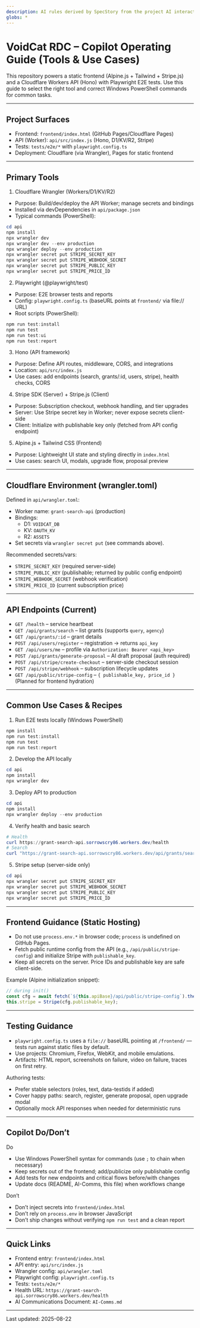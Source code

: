 ```yaml
---
description: AI rules derived by SpecStory from the project AI interaction history
globs: *
---
```


# VoidCat RDC – Copilot Operating Guide (Tools & Use Cases)

This repository powers a static frontend (Alpine.js + Tailwind + Stripe.js) and a Cloudflare Workers API (Hono) with Playwright E2E tests. Use this guide to select the right tool and correct Windows PowerShell commands for common tasks.

---

## Project Surfaces

- Frontend: `frontend/index.html` (GitHub Pages/Cloudflare Pages)
- API (Worker): `api/src/index.js` (Hono, D1/KV/R2, Stripe)
- Tests: `tests/e2e/*` with `playwright.config.ts`
- Deployment: Cloudflare (via Wrangler), Pages for static frontend

---

## Primary Tools

1) Cloudflare Wrangler (Workers/D1/KV/R2)
- Purpose: Build/dev/deploy the API Worker; manage secrets and bindings
- Installed via devDependencies in `api/package.json`
- Typical commands (PowerShell):
```powershell
cd api
npm install
npx wrangler dev
npx wrangler dev --env production
npx wrangler deploy --env production
npx wrangler secret put STRIPE_SECRET_KEY
npx wrangler secret put STRIPE_WEBHOOK_SECRET
npx wrangler secret put STRIPE_PUBLIC_KEY
npx wrangler secret put STRIPE_PRICE_ID
```

2) Playwright (@playwright/test)
- Purpose: E2E browser tests and reports
- Config: `playwright.config.ts` (baseURL points at `frontend/` via file:// URL)
- Root scripts (PowerShell):
```powershell
npm run test:install
npm run test
npm run test:ui
npm run test:report
```

3) Hono (API framework)
- Purpose: Define API routes, middleware, CORS, and integrations
- Location: `api/src/index.js`
- Use cases: add endpoints (search, grants/:id, users, stripe), health checks, CORS

4) Stripe SDK (Server) + Stripe.js (Client)
- Purpose: Subscription checkout, webhook handling, and tier upgrades
- Server: Use Stripe secret key in Worker; never expose secrets client-side
- Client: Initialize with publishable key only (fetched from API config endpoint)

5) Alpine.js + Tailwind CSS (Frontend)
- Purpose: Lightweight UI state and styling directly in `index.html`
- Use cases: search UI, modals, upgrade flow, proposal preview

---

## Cloudflare Environment (wrangler.toml)

Defined in `api/wrangler.toml`:
- Worker name: `grant-search-api` (production)
- Bindings:
  - D1: `VOIDCAT_DB`
  - KV: `OAUTH_KV`
  - R2: `ASSETS`
- Set secrets via `wrangler secret put` (see commands above).

Recommended secrets/vars:
- `STRIPE_SECRET_KEY` (required server-side)
- `STRIPE_PUBLIC_KEY` (publishable; returned by public config endpoint)
- `STRIPE_WEBHOOK_SECRET` (webhook verification)
- `STRIPE_PRICE_ID` (current subscription price)

---

## API Endpoints (Current)

- `GET /health` – service heartbeat
- `GET /api/grants/search` – list grants (supports `query`, `agency`)
- `GET /api/grants/:id` – grant details
- `POST /api/users/register` – registration → returns `api_key`
- `GET /api/users/me` – profile via `Authorization: Bearer <api_key>`
- `POST /api/grants/generate-proposal` – AI draft proposal (auth required)
- `POST /api/stripe/create-checkout` – server-side checkout session
- `POST /api/stripe/webhook` – subscription lifecycle updates
- `GET /api/public/stripe-config` – `{ publishable_key, price_id }` (Planned for frontend hydration)

---

## Common Use Cases & Recipes

1) Run E2E tests locally (Windows PowerShell)
```powershell
npm install
npm run test:install
npm run test
npm run test:report
```

2) Develop the API locally
```powershell
cd api
npm install
npx wrangler dev
```

3) Deploy API to production
```powershell
cd api
npm install
npx wrangler deploy --env production
```

4) Verify health and basic search
```powershell
# Health
curl https://grant-search-api.sorrowscry86.workers.dev/health
# Search
curl "https://grant-search-api.sorrowscry86.workers.dev/api/grants/search?query=AI"
```

5) Stripe setup (server-side only)
```powershell
cd api
npx wrangler secret put STRIPE_SECRET_KEY
npx wrangler secret put STRIPE_WEBHOOK_SECRET
npx wrangler secret put STRIPE_PUBLIC_KEY
npx wrangler secret put STRIPE_PRICE_ID
```

---

## Frontend Guidance (Static Hosting)

- Do not use `process.env.*` in browser code; `process` is undefined on GitHub Pages.
- Fetch public runtime config from the API (e.g., `/api/public/stripe-config`) and initialize Stripe with `publishable_key`.
- Keep all secrets on the server. Price IDs and publishable key are safe client-side.

Example (Alpine initialization snippet):
```javascript
// during init()
const cfg = await fetch(`${this.apiBase}/api/public/stripe-config`).then(r => r.json());
this.stripe = Stripe(cfg.publishable_key);
```

---

## Testing Guidance

- `playwright.config.ts` uses a `file://` baseURL pointing at `/frontend/` — tests run against static files by default.
- Use projects: Chromium, Firefox, WebKit, and mobile emulations.
- Artifacts: HTML report, screenshots on failure, video on failure, traces on first retry.

Authoring tests:
- Prefer stable selectors (roles, text, data-testids if added)
- Cover happy paths: search, register, generate proposal, open upgrade modal
- Optionally mock API responses when needed for deterministic runs

---

## Copilot Do/Don’t

Do
- Use Windows PowerShell syntax for commands (use `;` to chain when necessary)
- Keep secrets out of the frontend; add/publicize only publishable config
- Add tests for new endpoints and critical flows before/with changes
- Update docs (README, AI-Comms, this file) when workflows change

Don’t
- Don’t inject secrets into `frontend/index.html`
- Don’t rely on `process.env` in browser JavaScript
- Don’t ship changes without verifying `npm run test` and a clean report

---

## Quick Links

- Frontend entry: `frontend/index.html`
- API entry: `api/src/index.js`
- Wrangler config: `api/wrangler.toml`
- Playwright config: `playwright.config.ts`
- Tests: `tests/e2e/*`
- Health URL: `https://grant-search-api.sorrowscry86.workers.dev/health`
- AI Communications Document: `AI-Comms.md`

---

Last updated: 2025-08-22